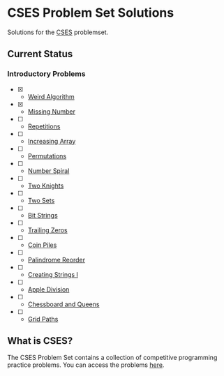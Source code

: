 # CSES Problem Set Solutions

Solutions for the [CSES](https://cses.fi/problemset/) problemset.

## Current Status

### Introductory Problems

- [x] - [Weird Algorithm](https://cses.fi/problemset/task/1068)
- [x] - [Missing Number](https://cses.fi/problemset/task/1083)
- [ ] - [Repetitions](https://cses.fi/problemset/task/1069)
- [ ] - [Increasing Array](https://cses.fi/problemset/task/1094)
- [ ] - [Permutations](https://cses.fi/problemset/task/1070)
- [ ] - [Number Spiral](https://cses.fi/problemset/task/1071)
- [ ] - [Two Knights](https://cses.fi/problemset/task/1072)
- [ ] - [Two Sets](https://cses.fi/problemset/task/1092)
- [ ] - [Bit Strings](https://cses.fi/problemset/task/1617)
- [ ] - [Trailing Zeros](https://cses.fi/problemset/task/1618)
- [ ] - [Coin Piles](https://cses.fi/problemset/task/1754)
- [ ] - [Palindrome Reorder](https://cses.fi/problemset/task/1755)
- [ ] - [Creating Strings I](https://cses.fi/problemset/task/1622)
- [ ] - [Apple Division](https://cses.fi/problemset/task/1623)
- [ ] - [Chessboard and Queens](https://cses.fi/problemset/task/1624)
- [ ] - [Grid Paths](https://cses.fi/problemset/task/1625)

## What is CSES?

The CSES Problem Set contains a collection of competitive programming practice problems. You can access the problems [here](https://cses.fi/problemset/).
